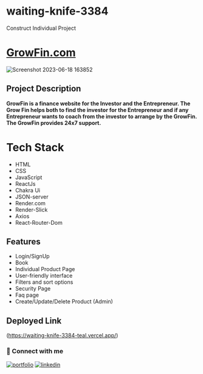 # waiting-knife-3384

Construct Individual Project

# [GrowFin.com](https://waiting-knife-3384-teal.vercel.app/)

![Screenshot 2023-06-18 163852](https://github.com/Hardik8140/waiting-knife-3384/assets/123854368/c3ab19d0-3549-47ac-b636-b441b96bf270)

## Project Description
**GrowFin is a finance website for the Investor and the Entrepreneur. The Grow Fin helps both to find the investor for the Entrepreneur and if any Entrepreneur wants to coach from the investor to arrange by the GrowFin. The GrowFin provides 24x7 support.**

# Tech Stack
* HTML
* CSS
* JavaScript
* ReactJs
* Chakra Ui
* JSON-server
* Render.com
* Render-Slick
* Axios
* React-Router-Dom

## Features
* Login/SignUp
* Book
* Individual Product Page
* User-friendly interface
* Filters and sort options
* Security Page
* Faq page
* Create/Update/Delete Product (Admin)

## Deployed Link
(https://waiting-knife-3384-teal.vercel.app/)


### 🤝 Connect with me
[![portfolio](https://img.shields.io/badge/my_portfolio-000?style=for-the-badge&logo=ko-fi&logoColor=white)](https://katherineoelsner.com/)
[![linkedin](https://img.shields.io/badge/linkedin-0A66C2?style=for-the-badge&logo=linkedin&logoColor=white)](https://www.linkedin.com/in/hardik-gajera-7563b7254/)
